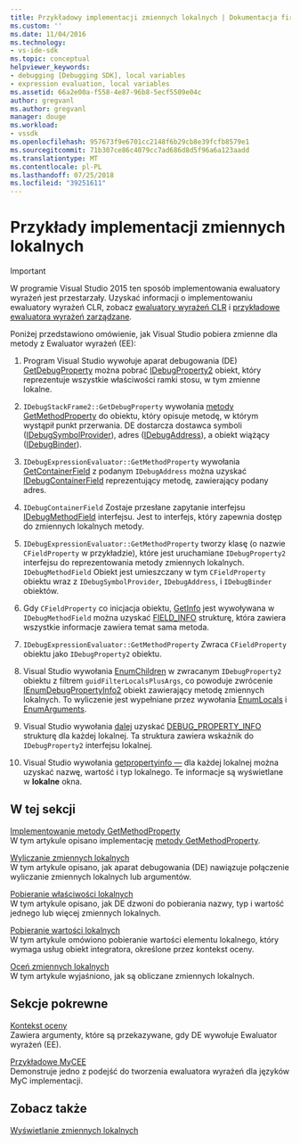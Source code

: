 ```yaml
---
title: Przykładowy implementacji zmiennych lokalnych | Dokumentacja firmy Microsoft
ms.custom: ''
ms.date: 11/04/2016
ms.technology:
- vs-ide-sdk
ms.topic: conceptual
helpviewer_keywords:
- debugging [Debugging SDK], local variables
- expression evaluation, local variables
ms.assetid: 66a2e00a-f558-4e87-96b8-5ecf5509e04c
author: gregvanl
ms.author: gregvanl
manager: douge
ms.workload:
- vssdk
ms.openlocfilehash: 957673f9e6701cc2148f6b29cb8e39fcfb8579e1
ms.sourcegitcommit: 71b307ce86c4079cc7ad686d8d5f96a6a123aadd
ms.translationtype: MT
ms.contentlocale: pl-PL
ms.lasthandoff: 07/25/2018
ms.locfileid: "39251611"
---
```

# <a name="sample-implementation-of-locals"></a>Przykłady implementacji zmiennych lokalnych
> [!IMPORTANT]
>  W programie Visual Studio 2015 ten sposób implementowania ewaluatory wyrażeń jest przestarzały. Uzyskać informacji o implementowaniu ewaluatory wyrażeń CLR, zobacz [ewaluatory wyrażeń CLR](https://github.com/Microsoft/ConcordExtensibilitySamples/wiki/CLR-Expression-Evaluators) i [przykładowe ewaluatora wyrażeń zarządzane](https://github.com/Microsoft/ConcordExtensibilitySamples/wiki/Managed-Expression-Evaluator-Sample).  
  
 Poniżej przedstawiono omówienie, jak Visual Studio pobiera zmienne dla metody z Ewaluator wyrażeń (EE):  
  
1.  Program Visual Studio wywołuje aparat debugowania (DE) [GetDebugProperty](../../extensibility/debugger/reference/idebugstackframe2-getdebugproperty.md) można pobrać [IDebugProperty2](../../extensibility/debugger/reference/idebugproperty2.md) obiekt, który reprezentuje wszystkie właściwości ramki stosu, w tym zmienne lokalne.  
  
2.  `IDebugStackFrame2::GetDebugProperty` wywołania [metody GetMethodProperty](../../extensibility/debugger/reference/idebugexpressionevaluator-getmethodproperty.md) do obiektu, który opisuje metodę, w którym wystąpił punkt przerwania. DE dostarcza dostawca symboli ([IDebugSymbolProvider](../../extensibility/debugger/reference/idebugsymbolprovider.md)), adres ([IDebugAddress](../../extensibility/debugger/reference/idebugaddress.md)), a obiekt wiążący ([IDebugBinder](../../extensibility/debugger/reference/idebugbinder.md)).  
  
3.  `IDebugExpressionEvaluator::GetMethodProperty` wywołania [GetContainerField](../../extensibility/debugger/reference/idebugsymbolprovider-getcontainerfield.md) z podanym `IDebugAddress` można uzyskać [IDebugContainerField](../../extensibility/debugger/reference/idebugcontainerfield.md) reprezentujący metodę, zawierający podany adres.  
  
4.  `IDebugContainerField` Zostaje przesłane zapytanie interfejsu [IDebugMethodField](../../extensibility/debugger/reference/idebugmethodfield.md) interfejsu. Jest to interfejs, który zapewnia dostęp do zmiennych lokalnych metody.  
  
5.  `IDebugExpressionEvaluator::GetMethodProperty` tworzy klasę (o nazwie `CFieldProperty` w przykładzie), które jest uruchamiane `IDebugProperty2` interfejsu do reprezentowania metody zmiennych lokalnych. `IDebugMethodField` Obiekt jest umieszczany w tym `CFieldProperty` obiektu wraz z `IDebugSymbolProvider`, `IDebugAddress`, i `IDebugBinder` obiektów.  
  
6.  Gdy `CFieldProperty` co inicjacja obiektu, [GetInfo](../../extensibility/debugger/reference/idebugfield-getinfo.md) jest wywoływana w `IDebugMethodField` można uzyskać [FIELD_INFO](../../extensibility/debugger/reference/field-info.md) strukturę, która zawiera wszystkie informacje zawiera temat sama metoda.  
  
7.  `IDebugExpressionEvaluator::GetMethodProperty` Zwraca `CFieldProperty` obiektu jako `IDebugProperty2` obiektu.  
  
8.  Visual Studio wywołania [EnumChildren](../../extensibility/debugger/reference/idebugproperty2-enumchildren.md) w zwracanym `IDebugProperty2` obiektu z filtrem `guidFilterLocalsPlusArgs`, co powoduje zwrócenie [IEnumDebugPropertyInfo2](../../extensibility/debugger/reference/ienumdebugpropertyinfo2.md) obiekt zawierający metodę zmiennych lokalnych. To wyliczenie jest wypełniane przez wywołania [EnumLocals](../../extensibility/debugger/reference/idebugmethodfield-enumlocals.md) i [EnumArguments](../../extensibility/debugger/reference/idebugmethodfield-enumarguments.md).  
  
9. Visual Studio wywołania [dalej](../../extensibility/debugger/reference/ienumdebugpropertyinfo2-next.md) uzyskać [DEBUG_PROPERTY_INFO](../../extensibility/debugger/reference/debug-property-info.md) strukturę dla każdej lokalnej. Ta struktura zawiera wskaźnik do `IDebugProperty2` interfejsu lokalnej.  
  
10. Visual Studio wywołania [getpropertyinfo —](../../extensibility/debugger/reference/idebugproperty2-getpropertyinfo.md) dla każdej lokalnej można uzyskać nazwę, wartość i typ lokalnego. Te informacje są wyświetlane w **lokalne** okna.  
  
## <a name="in-this-section"></a>W tej sekcji  
 [Implementowanie metody GetMethodProperty](../../extensibility/debugger/implementing-getmethodproperty.md)  
 W tym artykule opisano implementację [metody GetMethodProperty](../../extensibility/debugger/reference/idebugexpressionevaluator-getmethodproperty.md).  
  
 [Wyliczanie zmiennych lokalnych](../../extensibility/debugger/enumerating-locals.md)  
 W tym artykule opisano, jak aparat debugowania (DE) nawiązuje połączenie wyliczanie zmiennych lokalnych lub argumentów.  
  
 [Pobieranie właściwości lokalnych](../../extensibility/debugger/getting-local-properties.md)  
 W tym artykule opisano, jak DE dzwoni do pobierania nazwy, typ i wartość jednego lub więcej zmiennych lokalnych.  
  
 [Pobieranie wartości lokalnych](../../extensibility/debugger/getting-local-values.md)  
 W tym artykule omówiono pobieranie wartości elementu lokalnego, który wymaga usług obiekt integratora, określone przez kontekst oceny.  
  
 [Oceń zmiennych lokalnych](../../extensibility/debugger/evaluating-locals.md)  
 W tym artykule wyjaśniono, jak są obliczane zmiennych lokalnych.  
  
## <a name="related-sections"></a>Sekcje pokrewne  
 [Kontekst oceny](../../extensibility/debugger/evaluation-context.md)  
 Zawiera argumenty, które są przekazywane, gdy DE wywołuje Ewaluator wyrażeń (EE).  
  
 [Przykładowe MyCEE](http://msdn.microsoft.com/en-us/624a018b-9179-402f-9d48-3aec87b48f4f)  
 Demonstruje jedno z podejść do tworzenia ewaluatora wyrażeń dla języków MyC implementacji.  
  
## <a name="see-also"></a>Zobacz także  
 [Wyświetlanie zmiennych lokalnych](../../extensibility/debugger/displaying-locals.md)